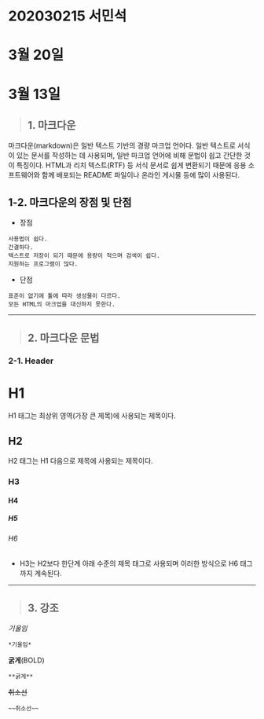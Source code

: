 # 202030215 서민석

# 3월 20일

# 3월 13일
> ## 1. 마크다운

마크다운(markdown)은 일반 텍스트 기반의 경량 마크업 언어다. 일반 텍스트로 서식이 있는 문서를 작성하는 데 사용되며, 일반 마크업 언어에 비해 문법이 쉽고 간단한 것이 특징이다. HTML과 리치 텍스트(RTF) 등 서식 문서로 쉽게 변환되기 때문에 응용 소프트웨어와 함께 배포되는 README 파일이나 온라인 게시물 등에 많이 사용된다.
<br>
## 1-2. 마크다운의 장점 및 단점
* 장점
```
사용법이 쉽다.
간결하다.
텍스트로 저장이 되기 때문에 용량이 적으며 검색이 쉽다.
지원하는 프로그램이 많다.
```
* 단점
```
표준이 없기에 툴에 따라 생성물이 다르다.
모든 HTML의 마크업을 대신하지 못한다.
```
***
> ## 2. 마크다운 문법
### 2-1. Header
# H1<br>
H1 태그는 최상위 영역(가장 큰 제목)에 사용되는 제목이다.
## H2<br>
H2 태그는 H1 다음으로 제목에 사용되는 제목이다.
### H3

#### H4
##### H5
###### H6
* H3는 H2보다 한단계 아래 수준의 제목 태그로 사용되며 이러한 방식으로 H6 태그까지 계속된다.
***
> ## 3. 강조
*기울임*
```
*기울임*
```
**굵게**(BOLD)
```
**굵게**
```
~~취소선~~
```
~~취소선~~
```
